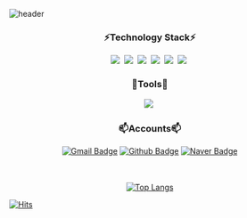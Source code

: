 ![header](https://capsule-render.vercel.app/api?type=Waving&color=gradient&height=250&section=header&text=Welcome%20👋&fontSize=90)
<div align="center">
  <h3 align="center">⚡Technology Stack⚡</h3>
  <img src="https://img.shields.io/badge/HTML5-E34F26?style=for-the-badge&logo=HTML5&logoColor=white"/></a>&nbsp
  <img src="https://img.shields.io/badge/CSS3-1572B6?style=for-the-badge&logo=CSS3&logoColor=white"/></a>&nbsp
  <img src="https://img.shields.io/badge/JAVASCRIPT-F7DF1E?style=for-the-badge&logo=JAVASCRIPT&logoColor=black"/></a>&nbsp
  <img src="https://img.shields.io/badge/REACT-61DAFB?style=for-the-badge&logo=REACT&logoColor=black"/></a>&nbsp
  <img src="https://img.shields.io/badge/PYTHON-3776AB?style=for-the-badge&logo=PYTHON&logoColor=white"/></a>&nbsp
  <img src="https://img.shields.io/badge/SASS-CC6699?style=for-the-badge&logo=SASS&logoColor=white"/></a>&nbsp
  
  <h3 align="center">🌱Tools🌱</h3>
  <img src="https://img.shields.io/badge/VISUAL STUDIO CODE-007ACC?style=for-the-badge&logo=VISUAL STUDIO CODE&logoColor=white"/></a>&nbsp
  
  <h3 align="center">📫Accounts📫</h3>
  
[![Gmail Badge](https://img.shields.io/badge/GMAIL-EA4335?style=for-the-badge&logo=GMAIL&logoColor=white&link=mailto:zqzwzazs@gmail.com)](mailto:zqzwzazs@gmail.com)
[![Github Badge](https://img.shields.io/badge/GITHUB-181717?style=for-the-badge&logo=GITHUB&logoColor=white&link=https://github.com/camac0808)](https://github.com/camac0808)
[![Naver Badge](https://img.shields.io/badge/NAVER-03C75A?style=for-the-badge&logo=NAVER&logoColor=white&link=mailto:gomgom_@naver.com)](mailto:gomgom_@naver.com)

  <br><br>
[![Top Langs](https://github-readme-stats.vercel.app/api/top-langs/?username=anuraghazra&layout=compact&theme=gruvbox)](https://github.com/anuraghazra/github-readme-stats)
</div>

[![Hits](https://hits.seeyoufarm.com/api/count/incr/badge.svg?url=https%3A%2F%2Fgithub.com%2Fcamac0808%2F&count_bg=%2379C83D&title_bg=%23555555&icon=&icon_color=%23E7E7E7&title=hits&edge_flat=false)](https://hits.seeyoufarm.com)
